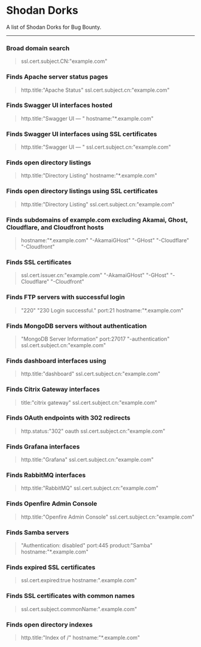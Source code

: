 # Shodan Dorks

A list of Shodan Dorks for Bug Bounty.

---
### Broad domain search

> ssl.cert.subject.CN:"example.com"

### Finds Apache server status pages

> http.title:"Apache Status" ssl.cert.subject.cn:"example.com"

### Finds Swagger UI interfaces hosted

> http.title:"Swagger UI — " hostname:"*.example.com"

### Finds Swagger UI interfaces using SSL certificates

> http.title:"Swagger UI — " ssl.cert.subject.cn:"example.com"

### Finds open directory listings

> http.title:"Directory Listing" hostname:"*.example.com"

### Finds open directory listings using SSL certificates

> http.title:"Directory Listing" ssl.cert.subject.cn:"example.com"

### Finds subdomains of example.com excluding Akamai, Ghost, Cloudflare, and Cloudfront hosts

> hostname:"*.example.com" "-AkamaiGHost" "-GHost" "-Cloudflare" "-Cloudfront"

### Finds SSL certificates

> ssl.cert.issuer.cn:"example.com" "-AkamaiGHost" "-GHost" "-Cloudflare" "-Cloudfront"

### Finds FTP servers with successful login

> "220" "230 Login successful." port:21 hostname:"*.example.com"

### Finds MongoDB servers without authentication

> "MongoDB Server Information" port:27017 "-authentication" ssl.cert.subject.cn:"example.com"

### Finds dashboard interfaces using

> http.title:"dashboard" ssl.cert.subject.cn:"example.com"

### Finds Citrix Gateway interfaces

> title:"citrix gateway" ssl.cert.subject.cn:"example.com"

### Finds OAuth endpoints with 302 redirects

> http.status:"302" oauth ssl.cert.subject.cn:"example.com"

### Finds Grafana interfaces

> http.title:"Grafana" ssl.cert.subject.cn:"example.com"

### Finds RabbitMQ interfaces

> http.title:"RabbitMQ" ssl.cert.subject.cn:"example.com"

### Finds Openfire Admin Console

> http.title:"Openfire Admin Console" ssl.cert.subject.cn:"example.com"

### Finds Samba servers

> "Authentication: disabled" port:445 product:"Samba" hostname:"*.example.com"

### Finds expired SSL certificates

> ssl.cert.expired:true hostname:".example.com"

### Finds SSL certificates with common names

> ssl.cert.subject.commonName:".example.com"

### Finds open directory indexes

> http.title:"Index of /" hostname:"*.example.com"

